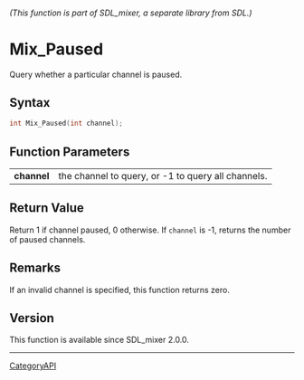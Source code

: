 ###### (This function is part of SDL_mixer, a separate library from SDL.)
# Mix_Paused

Query whether a particular channel is paused.

## Syntax

```c
int Mix_Paused(int channel);

```

## Function Parameters

|                 |                                                    |
| --------------- | -------------------------------------------------- |
| **channel**     | the channel to query, or -1 to query all channels. |

## Return Value

Return 1 if channel paused, 0 otherwise. If `channel` is -1, returns the
number of paused channels.

## Remarks

If an invalid channel is specified, this function returns zero.

## Version

This function is available since SDL_mixer 2.0.0.

----
[CategoryAPI](CategoryAPI)

